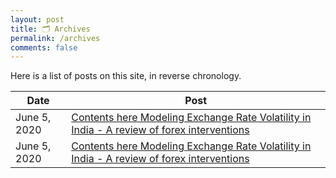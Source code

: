 ```yaml
---
layout: post
title: 🗂️ Archives
permalink: /archives
comments: false
---
```


Here is a list of posts on this site, in reverse chronology.

|     Date    |     Post    |
|-------------|-------------|
| June 5, 2020 | [Contents here Modeling Exchange Rate Volatility in India - A review of forex interventions](/2020-04-27-review-india) |
| June 5, 2020 | [Contents here Modeling Exchange Rate Volatility in India - A review of forex interventions](/2020-04-27-review-india) |
